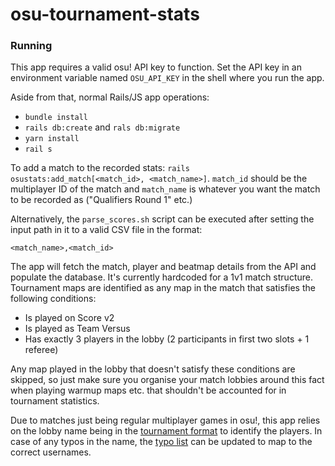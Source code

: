# osu-tournament-stats

### Running

This app requires a valid osu! API key to function. Set the API key in an environment variable named `OSU_API_KEY`
in the shell where you run the app.

Aside from that, normal Rails/JS app operations:
- `bundle install`
- `rails db:create` and `rals db:migrate`
- `yarn install`
- `rail s`

To add a match to the recorded stats: `rails osustats:add_match[<match_id>, <match_name>]`. `match_id` should be the
multiplayer ID of the match and `match_name` is whatever you want the match to be recorded as ("Qualifiers Round 1" etc.)

Alternatively, the `parse_scores.sh` script can be executed after setting the input path in it to a valid CSV file in the format:
```
<match_name>,<match_id>
```

The app will fetch the match, player and beatmap details from the API and populate the database. It's currently
hardcoded for a 1v1 match structure. Tournament maps are identified as any map in the match that satisfies the following
conditions:
- Is played on Score v2
- Is played as Team Versus
- Has exactly 3 players in the lobby (2 participants in first two slots + 1 referee)

Any map played in the lobby that doesn't satisfy these conditions are skipped, so just make sure you organise your
match lobbies around this fact when playing warmup maps etc. that shouldn't be accounted for in tournament statistics.

Due to matches just being regular multiplayer games in osu!, this app relies on the lobby name being in the [tournament format](https://osu.ppy.sh/help/wiki/osu!tourney/Multiplayer_Usage/) to
identify the players. In case of any typos in the name, the [typo list](./config/player_name_typo_list.yml) can be updated to map to the correct usernames.
